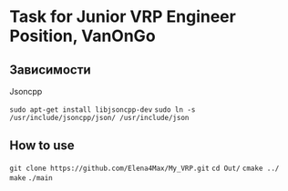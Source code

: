 # Task for Junior VRP Engineer Position, VanOnGo

## Зависимости

Jsoncpp

`sudo apt-get install libjsoncpp-dev` 
`sudo ln -s /usr/include/jsoncpp/json/ /usr/include/json` 

## How to use

`git clone https://github.com/Elena4Max/My_VRP.git` 
`cd Out/` 
`cmake ../` 
`make`
`./main` 
